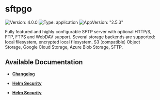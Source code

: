 # sftpgo

![Version: 4.0.0](https://img.shields.io/badge/Version-4.0.0-informational?style=flat-square) ![Type: application](https://img.shields.io/badge/Type-application-informational?style=flat-square) ![AppVersion: "2.5.3"](https://img.shields.io/badge/AppVersion-"2.5.3"-informational?style=flat-square)

Fully featured and highly configurable SFTP server with optional HTTP/S, FTP, FTPS and WebDAV support. Several storage backends are supported: local filesystem, encrypted local filesystem, S3 (compatible) Object Storage, Google Cloud Storage, Azure Blob Storage, SFTP.

## Available Documentation

- [**Changelog**](CHANGELOG)

- [**Helm Security**](container-security)

- [**Helm Security**](helm-security)

